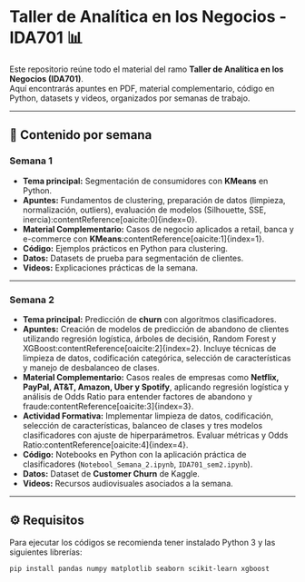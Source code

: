 # Taller de Analítica en los Negocios - IDA701 📊

Este repositorio reúne todo el material del ramo **Taller de Analítica en los Negocios (IDA701)**.  
Aquí encontrarás apuntes en PDF, material complementario, código en Python, datasets y videos, organizados por semanas de trabajo.

---

## 📘 Contenido por semana

### Semana 1
- **Tema principal:** Segmentación de consumidores con **KMeans** en Python.  
- **Apuntes:** Fundamentos de clustering, preparación de datos (limpieza, normalización, outliers), evaluación de modelos (Silhouette, SSE, inercia):contentReference[oaicite:0]{index=0}.  
- **Material Complementario:** Casos de negocio aplicados a retail, banca y e-commerce con **KMeans**:contentReference[oaicite:1]{index=1}.  
- **Código:** Ejemplos prácticos en Python para clustering.  
- **Datos:** Datasets de prueba para segmentación de clientes.  
- **Videos:** Explicaciones prácticas de la semana.  

---

### Semana 2
- **Tema principal:** Predicción de **churn** con algoritmos clasificadores.  
- **Apuntes:** Creación de modelos de predicción de abandono de clientes utilizando regresión logística, árboles de decisión, Random Forest y XGBoost:contentReference[oaicite:2]{index=2}. Incluye técnicas de limpieza de datos, codificación categórica, selección de características y manejo de desbalanceo de clases.  
- **Material Complementario:** Casos reales de empresas como **Netflix, PayPal, AT&T, Amazon, Uber y Spotify**, aplicando regresión logística y análisis de Odds Ratio para entender factores de abandono y fraude:contentReference[oaicite:3]{index=3}.  
- **Actividad Formativa:** Implementar limpieza de datos, codificación, selección de características, balanceo de clases y tres modelos clasificadores con ajuste de hiperparámetros. Evaluar métricas y Odds Ratio:contentReference[oaicite:4]{index=4}.  
- **Código:** Notebooks en Python con la aplicación práctica de clasificadores (`Notebool_Semana_2.ipynb`, `IDA701_sem2.ipynb`).  
- **Datos:** Dataset de **Customer Churn** de Kaggle.  
- **Videos:** Recursos audiovisuales asociados a la semana.  

---

## ⚙️ Requisitos

Para ejecutar los códigos se recomienda tener instalado Python 3 y las siguientes librerías:

```bash
pip install pandas numpy matplotlib seaborn scikit-learn xgboost
